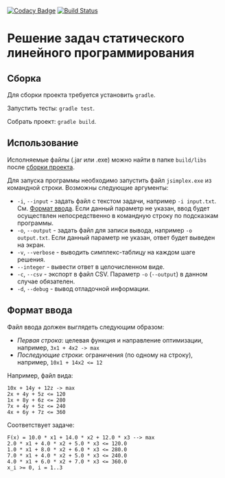 [![Codacy Badge](https://api.codacy.com/project/badge/grade/b039bda0b4144dbcb2d101a69e6a12a3)](https://www.codacy.com/app/shower-mvfw/kbes-slp)
[![Build Status](https://travis-ci.org/akxcv/jsimplex.svg?branch=master)](https://travis-ci.org/akxcv/jsimplex)

# Решение задач статического линейного программирования

## Сборка

Для сборки проекта требуется установить `gradle`.

Запустить тесты: `gradle test`.

Собрать проект: `gradle build`.

## Использование

Исполняемые файлы (.jar или .exe) можно найти в папке `build/libs` после [сборки проекта](#Сборка).

Для запуска программы необходимо запустить файл `jsimplex.exe` из командной строки. Возможны следующие аргументы:

- `-i`, `--input` - задать файл с текстом задачи, например `-i input.txt`. См. [Формат ввода](#Формат-ввода). Если данный параметр не указан, ввод будет осуществлен непосредственно в командную строку по подсказкам программы.
- `-o`, `--output` - задать файл для записи вывода, например `-o output.txt`. Если данный параметр не указан, ответ будет выведен на экран.
- `-v`, `--verbose` - выводить симплекс-таблицу на каждом шаге решения.
- `--integer` - вывести ответ в целочисленном виде.
- `-c`, `--csv` - экспорт в файл CSV. Параметр `-o` (`--output`) в данном случае обязателен.
- `-d`, `--debug` - вывод отладочной информации.

## Формат ввода

Файл ввода должен выглядеть следующим образом:

- *Первая строка*: целевая функция и направление оптимизации, например, `3x1 + 4x2 -> max`
- *Последующие строки*: ограничения (по одному на строку), например, `10x1 + 14x2 <= 12`

Например, файл вида:

```
10x + 14y + 12z -> max
2x + 4y + 5z <= 120
1x + 8y + 6z <= 280
7x + 4y + 5z <= 240
4x + 6y + 7z <= 360
```

Соответствует задаче:

```
F(x) = 10.0 * x1 + 14.0 * x2 + 12.0 * x3 --> max
2.0 * x1 + 4.0 * x2 + 5.0 * x3 <= 120.0
1.0 * x1 + 8.0 * x2 + 6.0 * x3 <= 280.0
7.0 * x1 + 4.0 * x2 + 5.0 * x3 <= 240.0
4.0 * x1 + 6.0 * x2 + 7.0 * x3 <= 360.0
x_i >= 0, i = 1..3
```
